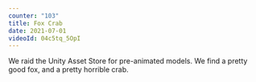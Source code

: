 ```yaml
---
counter: "103"
title: Fox Crab
date: 2021-07-01
videoId: 04c5tq_5OpI
---
```


We raid the Unity Asset Store for pre-animated models. We find a pretty good fox, and a pretty horrible crab.